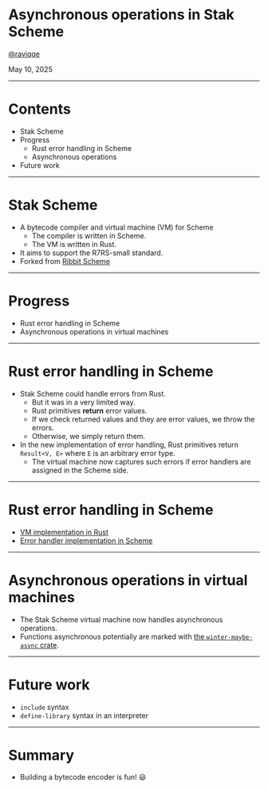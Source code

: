# Asynchronous operations in Stak Scheme

[@raviqqe](https://github.com/raviqqe)

May 10, 2025

---

# Contents

- Stak Scheme
- Progress
  - Rust error handling in Scheme
  - Asynchronous operations
- Future work

---

# Stak Scheme

- A bytecode compiler and virtual machine (VM) for Scheme
  - The compiler is written in Scheme.
  - The VM is written in Rust.
- It aims to support the R7RS-small standard.
- Forked from [Ribbit Scheme](https://github.com/udem-dlteam/ribbit)

---

# Progress

- Rust error handling in Scheme
- Asynchronous operations in virtual machines

---

# Rust error handling in Scheme

- Stak Scheme could handle errors from Rust.
  - But it was in a very limited way.
  - Rust primitives **return** error values.
  - If we check returned values and they are error values, we throw the errors.
  - Otherwise, we simply return them.
- In the new implementation of error handling, Rust primitives return `Result<V, E>` where `E` is an arbitrary error type.
  - The virtual machine now captures such errors if error handlers are assigned in the Scheme side.

---

# Rust error handling in Scheme

- [VM implementation in Rust](https://github.com/raviqqe/stak/blob/d53e20ae2bca0a334fcc4513e54133a71279be99/vm/src/vm.rs#L100)
- [Error handler implementation in Scheme](https://github.com/raviqqe/stak/blob/d53e20ae2bca0a334fcc4513e54133a71279be99/prelude.scm#L1779)

---

# Asynchronous operations in virtual machines

- The Stak Scheme virtual machine now handles asynchronous operations.
- Functions asynchronous potentially are marked with [the `winter-maybe-async` crate](https://crates.io/crates/winter-maybe-async).

---

# Future work

- `include` syntax
- `define-library` syntax in an interpreter

---

# Summary

- Building a bytecode encoder is fun! 😃
